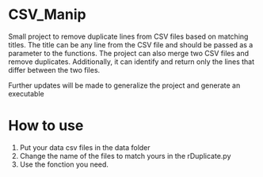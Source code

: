 # CSV_Manip


Small project to remove duplicate lines from CSV files based on matching titles.
The title can be any line from the CSV file and should be passed as a parameter to the functions.
The project can also merge two CSV files and remove duplicates.
Additionally, it can identify and return only the lines that differ between the two files.

Further updates will be made to generalize the project and generate an executable

# How to use

1. Put your data csv files in the data folder
2. Change the name of the files to match yours in the rDuplicate.py
3. Use the fonction you need.